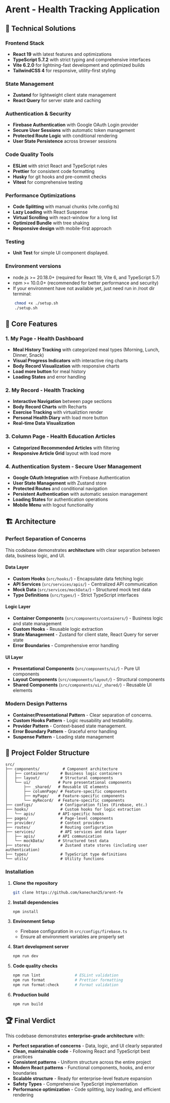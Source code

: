 # Arent - Health Tracking Application

## 🚀 Technical Solutions

### **Frontend Stack**

- **React 19** with latest features and optimizations
- **TypeScript 5.7.2** with strict typing and comprehensive interfaces
- **Vite 6.2.0** for lightning-fast development and optimized builds
- **TailwindCSS 4** for responsive, utility-first styling

### **State Management**

- **Zustand** for lightweight client state management
- **React Query** for server state and caching

### **Authentication & Security**

- **Firebase Authentication** with Google OAuth Login provider
- **Secure User Sessions** with automatic token management
- **Protected Route Logic** with conditional rendering
- **User State Persistence** across browser sessions

### **Code Quality Tools**

- **ESLint** with strict React and TypeScript rules
- **Prettier** for consistent code formatting
- **Husky** for git hooks and pre-commit checks
- **Vitest** for comprehensive testing

### **Performance Optimizations**

- **Code Splitting** with manual chunks (vite.config.ts)
- **Lazy Loading** with React Suspense
- **Virtual Scrolling** with react-window for a long list
- **Optimized Bundle** with tree shaking
- **Responsive design** with mobile-first approach

### **Testing**

- **Unit Test** for simple UI component displayed.

### **Environment versions**

- node.js >= 20.18.0+ (required for React 19, Vite 6, and TypeScript 5.7)
- npm >= 10.0.0+ (recommended for better performance and security)
- If your environment have not available yet, just need run in /root dir terminal:

```bash
    chmod +x ./setup.sh
    ./setup.sh
```

## 🎯 Core Features

### 1. **My Page** - Health Dashboard

- **Meal History Tracking** with categorized meal types (Morning, Lunch, Dinner, Snack)
- **Visual Progress Indicators** with interactive ring charts
- **Body Record Visualization** with responsive charts
- **Load more button** for meal history
- **Loading States** and error handling

### 2. **My Record** - Health Tracking

- **Interactive Navigation** between page sections
- **Body Record Charts** with Recharts
- **Exercise Tracking** with virtualiztion render
- **Personal Health Diary** with load more button
- **Real-time Data Visualization**

### 3. **Column Page** - Health Education Articles

- **Categorized Recommended Articles** with filtering
- **Responsive Article Grid** layout with load more

### 4. **Authentication System** - Secure User Management

- **Google OAuth Integration** with Firebase Authentication
- **User State Management** with Zustand store
- **Protected Routes** and conditional navigation
- **Persistent Authentication** with automatic session management
- **Loading States** for authentication operations
- **Mobile Menu** with logout functionality

## 🏗️ Architecture

### Perfect Separation of Concerns

This codebase demonstrates **architecture** with clear separation between data, business logic, and UI.

#### **Data Layer**

- **Custom Hooks** (`src/hooks/`) - Encapsulate data fetching logic
- **API Services** (`src/services/apis/`) - Centralized API communication
- **Mock Data** (`src/services/mockData/`) - Structured mock test data
- **Type Definitions** (`src/types/`) - Strict TypeScript interfaces

#### **Logic Layer**

- **Container Components** (`src/components/containers/`) - Business logic and state management
- **Custom Hooks** - Reusable logic extraction
- **State Management** - Zustand for client state, React Query for server state
- **Error Boundaries** - Comprehensive error handling

#### **UI Layer**

- **Presentational Components** (`src/components/ui/`) - Pure UI components
- **Layout Components** (`src/components/layout/`) - Structural components
- **Shared Components** (`src/components/ui/_shared/`) - Reusable UI elements

### Modern Design Patterns

- **Container/Presentational Pattern** - Clear separation of concerns.
- **Custom Hooks Pattern** - Logic reusability and testability.
- **Provider Pattern** - Context-based state management.
- **Error Boundary Pattern** - Graceful error handling
- **Suspense Pattern** - Loading state management

## 📁 Project Folder Structure

```
src/
├── components/          # Component architecture
│   ├── containers/     # Business logic containers
│   ├── layout/         # Structural components
│   └── ui/            # Pure presentational components
│       ├── _shared/   # Reusable UI elements
│       ├── columnPage/ # Feature-specific components
│       ├── myPage/    # Feature-specific components
│       └── myRecord/  # Feature-specific components
├── configs/            # Configuration files (Firebase, etc.)
├── hooks/              # Custom hooks for logic extraction
│   └── apis/          # API-specific hooks
├── pages/              # Page-level components
├── provider/           # Context providers
├── routes/             # Routing configuration
├── services/           # API services and data layer
│   ├── apis/          # API communication
│   └── mockData/      # Structured test data
├── stores/             # Zustand state stores (including user authentication)
├── types/              # TypeScript type definitions
└── utils/              # Utility functions
```

### Installation

1. **Clone the repository**

   ```bash
   git clone https://github.com/kanechan25/arent-fe
   ```

2. **Install dependencies**

   ```bash
   npm install
   ```

3. **Environment Setup**
   - Firebase configuration in `src/configs/firebase.ts`
   - Ensure all environment variables are properly set

4. **Start development server**

   ```bash
   npm run dev
   ```

5. **Code quality checks**
   ```bash
   npm run lint               # ESLint validation
   npm run format             # Prettier formatting
   npm run format:check       # Format validation
   ```
6. **Production build**

   ```bash
   npm run build
   ```

## 🏆 Final Verdict

This codebase demonstrates **enterprise-grade architecture** with:

- **Perfect separation of concerns** - Data, logic, and UI clearly separated
- **Clean, maintainable code** - Following React and TypeScript best practices
- **Consistent patterns** - Uniform structure across the entire project
- **Modern React patterns** - Functional components, hooks, and error boundaries
- **Scalable structure** - Ready for enterprise-level feature expansion
- **Safety Types** - Comprehensive TypeScript implementation
- **Performance optimization** - Code splitting, lazy loading, and efficient rendering
